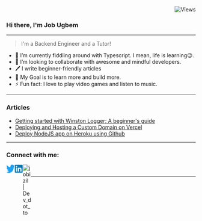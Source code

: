 
<div align="right"><img src="https://komarev.com/ghpvc/?username=jobizil&label=Views&color=blue&style=flat" alt="Views" /></div>


### Hi there, I'm Job Ugbem

---

> I'm a Backend Engineer and a Tutor!

- 🌱 I’m currently fiddling around with Typescript. I mean, life is learning😉.
- 👯 I’m looking to collaborate with awesome and mindful developers.
- 🖊️ I write beginner-friendly articles
- 🥅 My Goal is to learn more and build more.
- ⚡ Fun fact: I love to play video games and listen to music.

---

### Articles

- [Getting started with Winston Logger; A beginner's guide](https://dev.to/jobizil/getting-started-with-winston-logger-a-beginner-s-guide-7j3)
- [Deploying and Hosting a Custom Domain on Vercel](https://jobizil.hashnode.dev/hosting-custom-domain-on-vercel)
- [Deploy NodeJS app on Heroku using Github](https://jobizil.hashnode.dev/deploy-nodejs-app-on-heroku-using-github)


---

### Connect with me:

[<img align="left" alt="jobizil | Twitter" width="22px" src="https://github.com/devicons/devicon/blob/master/icons/twitter/twitter-original.svg" target= "_blank" />][twitter]
[<img align="left" alt="jobizil | LinkedIn" width="22px" src="https://github.com/devicons/devicon/blob/master/icons/linkedin/linkedin-original.svg"  target= "_blank"/>][linkedin]
[<img align="left" alt="jobizil | Dev_dot_to" width="22px" src="https://cdn.jsdelivr.net/npm/simple-icons@v3/icons/dev-dot-to.svg"  target= "_blank"/>][devto]


<br>


---

<!-- ### Tools I Use -->
<!-- 
|       |           |   |
| :-------------:|:-------------:| :-----:|
|<img src="https://github.com/devicons/devicon/blob/master/icons/linux/linux-original.svg" alt="Linux" width="50" height="50"/>|<img src="https://github.com/devicons/devicon/blob/master/icons/nodejs/nodejs-original.svg" alt="NodeJS" width="50" height="50"/>|<img src="https://github.com/devicons/devicon/blob/master/icons/javascript/javascript-original.svg" alt="JavaScript" width="50" height="50"/>|
|<img src="https://github.com/devicons/devicon/blob/master/icons/typescript/typescript-original.svg" alt="Typescript" width="50" height="50"/>|<img src="https://github.com/devicons/devicon/blob/master/icons/mongodb/mongodb-original.svg" alt="MongoDB" width="50" height="50"/>|<img src="https://github.com/devicons/devicon/blob/master/icons/express/express-original.svg" alt="Express" width="50" height="50"/>|
|<img src="https://github.com/devicons/devicon/blob/master/icons/vscode/vscode-original.svg" alt="VS Code" width="50" height="50"/>|<img src="https://github.com/devicons/devicon/blob/master/icons/sequelize/sequelize-original.svg" alt="Sequelize" width="50" height="50"/>|<img src="https://github.com/devicons/devicon/blob/master/icons/bash/bash-original.svg" alt="Bash" width="50" height="50"/>|
|<img src="https://github.com/devicons/devicon/blob/master/icons/mysql/mysql-original.svg" alt="MySQL" width="50" height="50"/>|<img src="https://github.com/devicons/devicon/blob/master/icons/npm/npm-original-wordmark.svg" alt="NPM" width="50" height="50"/>|<img src="https://github.com/devicons/devicon/blob/master/icons/redis/redis-original-wordmark.svg" alt="Redis" width="50" height="50"/>|
|<img src="https://github.com/devicons/devicon/blob/master/icons/slack/slack-original.svg" alt="Slack" width="50" height="50"/>|<img src="https://github.com/devicons/devicon/blob/master/icons/yarn/yarn-original.svg" alt="Yarn" width="50" height="50"/>|<img src="https://github.com/devicons/devicon/blob/master/icons/git/git-original.svg" alt="Git" width="50" height="50"/>|<img src="https://github.com/devicons/devicon/blob/master/icons/github/github-original.svg" alt="Github" width="50" height="50"/>|


 -->

<!-- --- 

## &#x1f4c8; GitHub Stats

 ## ![Jobizil's GitHub stats](https://github-readme-stats.vercel.app/api?username=jobizil&theme=dracula)

## ![Jobizil's Streak ](https://github-readme-streak-stats.herokuapp.com/?user=jobizil&theme=dracula)
 
## ![Top Langs](https://github-readme-stats.vercel.app/api/top-langs/?username=jobizil&hide=java,html,css&theme=radical)
-->
[jobizil]: https://ugbemjob.xyz
[twitter]: https://twitter.com/jobizil
[linkedin]: https://www.linkedin.com/in/job-ugbem
[devto]: https://dev.to/jobizil
[hashnode]: https://hashnode.com/@Jobizil

<!--
[<img align="left" alt="jobizil | Twitter" width="22px" src="https://github.com/devicons/devicon/blob/master/icons/twitter/twitter-original.svg" target= "_blank" />][twitter] -->

<!-- <p align="left"> <a href="https://github.com/jobizil"><img src="https://github-profile-trophy.vercel.app/?username=jobizil&theme=onedark" alt="jobizil" /></a> </p>
 -->



